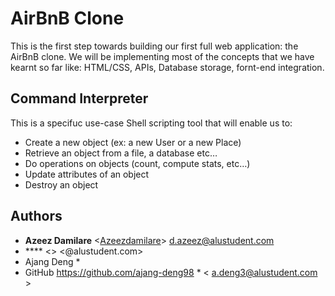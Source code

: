 # AirBnB Clone
This is the first step towards building our first full web application: the AirBnB clone. We will be implementing most of the concepts that we have kearnt so far like: HTML/CSS, APIs, Database storage, fornt-end integration.

## Command Interpreter
This is a specifuc use-case Shell scripting tool that will enable us to:
- Create a new object (ex: a new User or a new Place)
- Retrieve an object from a file, a database etc…
- Do operations on objects (count, compute stats, etc…)
- Update attributes of an object
- Destroy an object




## Authors
* **Azeez Damilare** <[Azeezdamilare](https://github.com/dazeez1)> <d.azeez@alustudent.com>
* **** <[](https://github.com/)> <@alustudent.com>
* Ajang Deng *
* GitHub https://github.com/ajang-deng98 * < a.deng3@alustudent.com >
